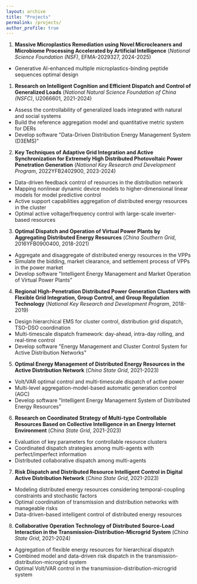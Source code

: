 ```yaml
---
layout: archive
title: "Projects"
permalink: /projects/
author_profile: true
---
```


1. **Massive Microplastics Remediation using Novel Microcleaners and Microbiome Processing Accelerated by Artificial Intelligence** (*National Science Foundation (NSF)*, EFMA-2029327, 2024-2025)
- Generative AI-enhanced multiple microplastics-binding peptide sequences optimal design

1. **Research on Intelligent Cognition and Efficient Dispatch and Control of Generalized Loads** (*National Natural Science Foundation of China (NSFC)*, U2066601, 2021-2024)
- Assess the controllability of generalized loads integrated with natural and social systems
- Build the reference aggregation model and quantitative metric system for DERs
- Develop software "Data-Driven Distribution Energy Management System (D3EMS)"

2. **Key Techniques of Adaptive Grid Integration and Active Synchronization for Extremely High Distributed Photovoltaic Power Penetration Generation** (*National Key Research and Development Program*, 2022YFB2402900, 2023-2024)
- Data-driven feedback control of resources in the distribution network
- Mapping nonlinear dynamic device models to higher-dimensional linear models for model predictive control
- Active support capabilities aggregation of distributed energy resources in the cluster
- Optimal active voltage/frequency control with large-scale inverter-based resources


3. **Optimal Dispatch and Operation of Virtual Power Plants by Aggregating Distributed Energy Resources** (*China Southern Grid*, 2016YFB0900400, 2018-2021)
- Aggregate and disaggregate of distributed energy resources in the VPPs
- Simulate the bidding, market clearance, and settlement process of VPPs in the power market
- Develop software "Intelligent Energy Management and Market Operation of Virtual Power Plants"

4. **Regional High-Penetration Distributed Power Generation Clusters with Flexible Grid Integration, Group Control, and Group Regulation Technology** (*National Key Research and Development Program*, 2018-2019)
- Design hierarchical EMS for cluster control, distribution grid dispatch, TSO-DSO coordination
- Multi-timescale dispatch framework: day-ahead, intra-day rolling, and real-time control
- Develop software "Energy Management and Cluster Control System for Active Distribution Networks"

5. **Optimal Energy Management of Distributed Energy Resources in the Active Distribution Network** (*China State Grid*, 2021-2023)
- Volt/VAR optimal control and multi-timescale dispatch of active power
- Multi-level aggregation-model-based automatic generation control (AGC)
- Develop software "Intelligent Energy Management System of Distributed Energy Resources"

6. **Research on Coordinated Strategy of Multi-type Controllable Resources Based on Collective Intelligence in an Energy Internet Environment** (*China State Grid*, 2021-2023)
- Evaluation of key parameters for controllable resource clusters
- Coordinated dispatch strategies among multi-agents with perfect/imperfect information
- Distributed collaborative dispatch among multi-agents

7. **Risk Dispatch and Distributed Resource Intelligent Control in Digital Active Distribution Network** (*China State Grid*, 2021-2023)
- Modeling distributed energy resources considering temporal-coupling constraints and stochastic factors
- Optimal coordination of transmission and distribution networks with manageable risks
- Data-driven-based intelligent control of distributed energy resources

8. **Collaborative Operation Technology of Distributed Source-Load Interaction in the Transmission-Distribution-Microgrid System** (*China State Grid*, 2021-2024)
- Aggregation of flexible energy resources for hierarchical dispatch
- Combined model and data-driven risk dispatch in the transmission-distribution-microgrid system
- Optimal Volt/VAR control in the transmission-distribution-microgrid system



<!-- {:start="4"} -->

<!-- <center>
    <img style="border-radius: 0.3125em;
    box-shadow: 0 2px 4px 0 rgba(34,36,38,.12),0 2px 10px 0 rgba(34,36,38,.08);" 
    src="/images/jinzhai_project.png" width = "80%">
    <br>
    <div style="color:orange;
    display: inline-block;
    color: #999;
    padding: 2px;">(a) Main interface; (b) Interface of power optimization.</div>
</center> -->

